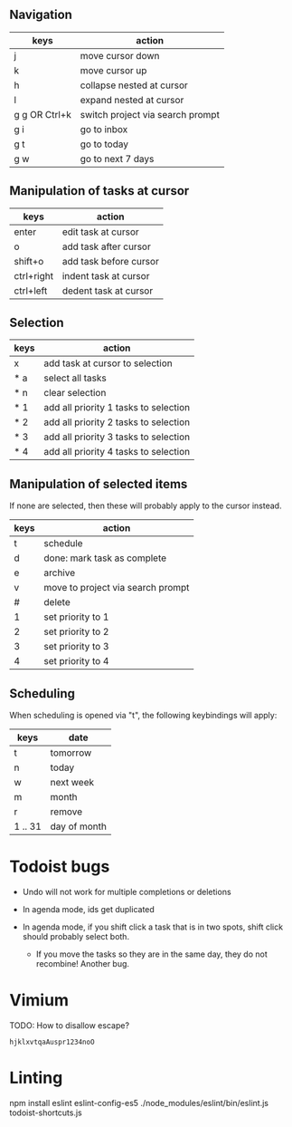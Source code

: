 ## Navigation

| keys          | action                           |
| ---           | ---                              |
| j             | move cursor down                 |
| k             | move cursor up                   |
| h             | collapse nested at cursor        |
| l             | expand nested at cursor          |
| g g OR Ctrl+k | switch project via search prompt |
| g i           | go to inbox                      |
| g t           | go to today                      |
| g w           | go to next 7 days                |

## Manipulation of tasks at cursor

| keys       | action                 |
| ---        | ---                    |
| enter      | edit task at cursor    |
| o          | add task after cursor  |
| shift+o    | add task before cursor |
| ctrl+right | indent task at cursor  |
| ctrl+left  | dedent task at cursor  |

## Selection

| keys | action                                |
| ---  | ---                                   |
| x    | add task at cursor to selection       |
| * a  | select all tasks                      |
| * n  | clear selection                       |
| * 1  | add all priority 1 tasks to selection |
| * 2  | add all priority 2 tasks to selection |
| * 3  | add all priority 3 tasks to selection |
| * 4  | add all priority 4 tasks to selection |

## Manipulation of selected items

If none are selected, then these will probably apply to the cursor instead.

| keys | action                            |
| ---  | ---                               |
| t    | schedule                          |
| d    | done: mark task as complete       |
| e    | archive                           |
| v    | move to project via search prompt |
| #    | delete                            |
| 1    | set priority to 1                 |
| 2    | set priority to 2                 |
| 3    | set priority to 3                 |
| 4    | set priority to 4                 |

## Scheduling

When scheduling is opened via "t", the following keybindings will apply:

| keys    | date         |
| ---     | ---          |
| t       | tomorrow     |
| n       | today        |
| w       | next week    |
| m       | month        |
| r       | remove       |
| 1 .. 31 | day of month |

# Todoist bugs

* Undo will not work for multiple completions or deletions

* In agenda mode, ids get duplicated

* In agenda mode, if you shift click a task that is in two spots, shift click
  should probably select both.

  - If you move the tasks so they are in the same day, they do not recombine!
    Another bug.

# Vimium

TODO: How to disallow escape?

`hjklxvtqaAuspr1234noO`

# Linting

npm install eslint eslint-config-es5
./node_modules/eslint/bin/eslint.js todoist-shortcuts.js
